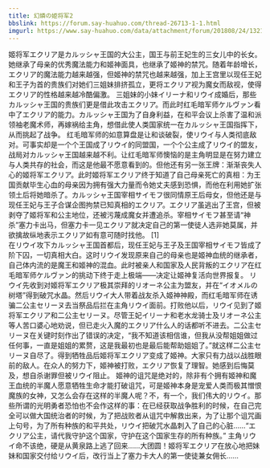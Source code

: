 ```yaml
---
title: 幻燐の姫将军2
bbslink: https://forum.say-huahuo.com/thread-26713-1-1.html
imgurl: https://www.say-huahuo.com/data/attachment/forum/201808/24/132159k0guuorguiwfo0ki.jpg
---
```


姬将军エクリア是カルッシャ王国的大公主，国王与前王妃生的三女儿中的长女。她继承了母亲的优秀魔法能力和姬神面具，也继承了姬神的禁咒。随着年龄增长，エクリア的魔法能力越来越强，但姬神的禁咒也越来越强，加上王宫里以现任王妃和王子为首的贵族们对她们三姐妹排挤孤立，更将エクリア视为魔女而敌视，使得エクリア的性格越来越冷酷偏激。
三姐妹的小妹イリーナ和リウイ成婚后，那些カルッシャ王国的贵族们更是借此攻击エクリア。而此时红毛暗军师ケルヴァン看中了エクリア的能力。カルッシャ王国为了自身利益，在和平会议上杀害了温和派领袖老魔术师，再嫁祸给主角，想借此使人类国家统一在カルッシャ王国指挥下，从而挑起了战争。
红毛暗军师的如意算盘是让和谈破裂，使リウイ与人类彻底敌对。可事实却是一个个王国成了リウイ的同盟国，一个个公主成了リウイ的盟友，战局对カルッシャ王国越来越不利。让红毛暗军师懊恼的是主角明显是在努力建立与人类共存的社会，而这是他最不愿意看到的。但他还有另一张王牌：渐渐丧失人心的姬将军エクリア。此时姬将军エクリア终于知道了自己母亲死亡的真相：为王国贡献毕生心血的母亲因为拥有强大力量而令她丈夫感到恐惧，而他在利用她扩张领土后将她暗杀了。カルッシャ王国宰相サイモフ很同情原王后母女，但他还是与现任王妃与王子合谋企图拘禁已知真相的エクリア。エクリア虽逃出了王宫，但被剥夺了姬将军和公主地位，还被污蔑成魔女并遭追杀。宰相サイモフ甚至请“神杀”塞力卡出马，但塞力卡一见エクリア就决定自己的第一使徒人选非她莫属，并欲擒故纵地表示エクリア如有意可随时找他。 [1]  
在リウイ攻下カルッシャ王国首都后，现任王妃与王子及王国宰相サイモフ皆成了阶下囚，一切真相大白。这时リウイ发现原来自己的母亲也是姬神血统的继承者，自己体内流的是魔王和姬神的混血。此时被亲人和国家及人民背叛的エクリア在红毛暗军师ケルヴァン的挑动下终于走上极端——决定让姬神复活向世界报复。
リウイ先收到对姬将军エクリア极其崇拜的リオーネ公主为盟友，并在“イオメルの树塔”得到破咒水晶。然后リウイ大人带着战友杀入姬神神殿，而红毛暗军师在诱骗二公主セリーヌ去当祭品后拦在主角リウイ面前。打败他以后，リウイ见到了姬将军エクリア和二公主セリーヌ。尽管王妃イリーナ和老水龙骑士及リオーネ公主等人苦口婆心地劝说，但已走火入魔的エクリア什么人的话都听不进去。二公主セリーヌ在关键时刻作出了错误的决定，“我不知道该相信谁，但我从没帮姐姐做过任何事，一直是姐姐的累赘，这是我最初也是最后能帮助姐姐了。”就这样二公主セリーヌ自尽了。得到牺牲品后姬将军エクリア变成了姬神。大家只有力战以战胜眼前的敌人。在众人的努力下，姬神被打败，エクリア恢复了理智。她感到后悔莫及，想自杀谢罪但被リウイ阻止。
姬神的诅咒是绝对的，除非有个拥有姬神和魔王血统的半魔人愿意牺牲生命才能打破诅咒，可是姬神本身是宠爱人类而极其憎恨魔族的女神，又怎么会存在这样的半魔人呢？不，有一个，我们伟大的リウイ。那些所谓的光明勇者恐怕也不会作这样的事：在已经获取战争胜利的时候，在自己完全可以做大国统治者的时候，为了把战败者从诅咒中解救出来，为了让那个诅咒画上句号，为了所有种族的和平共处，リウイ把破咒水晶刺入了自己的心脏……“エクリア公主，请代我守护这个国家，守护在这个国家生存的所有种族。”
主角リウイ命不该绝，硬是从黄泉路上逃了回来……大团圆！姬将军エクリア在放心地把妹妹和国家交付给リウイ后，改行当上了塞力卡大人的第一使徒兼女佣长……<!--more-->
